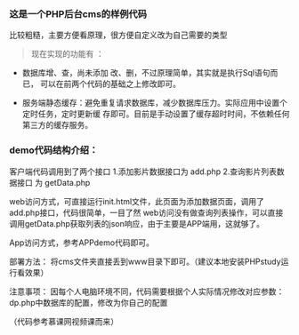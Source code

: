 ### 这是一个PHP后台cms的样例代码
比较粗糙，主要方便看原理，很方便自定义改为自己需要的类型

> 现在实现的功能有 ：
* 数据库增、查，尚未添加 改、删，不过原理简单，其实就是执行Sql语句而已，
可以在前两个代码的基础之上修改即可。

* 服务端静态缓存：避免重复请求数据库，减少数据库压力。实际应用中设置个定时任务，定时更新缓
存即可。目前是手动设置了缓存超时时间，不依赖任何第三方的缓存服务。


### demo代码结构介绍：

客户端代码调用到了两个接口
1.添加影片数据接口为 add.php
2.查询影片列表数据接口 为 getData.php

web访问方式，可直接运行init.html文件，此页面为添加数据页面，调用了add.php接口，代码很简单，一目了然
web访问没有做查询列表操作，可以直接调用getData.php获取列表的json响应，由于主要是APP端用，这就够了。

App访问方式，参考APPdemo代码即可。



部署方法：
    将cms文件夹直接丢到www目录下即可。（建议本地安装PHPstudy运行看效果）

注意事项：
    因每个人电脑环境不同，代码需要根据个人实际情况修改对应参数：
        dp.php中数据库的配置，修改为你自己的配置


（代码参考慕课网视频课而来）